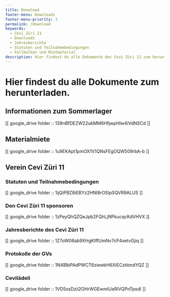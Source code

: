 ```yaml
---
title: Donwload
footer-menu: Downloads
footer-menu-priority: 3
permalink: /download
keywords:
  - Cevi Züri 11
  - Downloads
  - Jahresberichte
  - Statuten und Teilnahmebedingungen
  - Fallbalken und Mietmaterial
description: Hier findest du alle Dokumente des Cevi Züri 11 zum herunterladen.
---
```


# Hier findest du alle Dokumente zum herunterladen.

## Informationen zum Sommerlager

[[ google_drive folder :: 139nBfDEZW22ukMM6HfjwpHIw4iVdNSCd ]]

## Materialmiete

[[ google_drive folder :: 1u9EKApt1pmOX1V1QNsFEgOQW509rbA-b ]]

## Verein Cevi Züri 11

### Statuten und Teilnahmebedingungen

[[ google_drive folder :: 1ijQiPBZ8iEBYz2HNI8rOSlpSQVR9ALUS ]]

### Den Cevi Züri 11 sponsoren

[[ google_drive folder :: 1zPeyQhQZQeJpb2FQhLjNPkucqcKdVHVX ]]

### Jahresberichte des Cevi Züri 11

[[ google_drive folder :: 1Z7oW06ab9XHgKIffUmNv7cP4xetvGjiq ]]

### Protokolle der GVs

[[ google_drive folder :: 1N4lBbPAdPWCT6ziewbH6XiECzkbndYQZ ]]

### Cevilädeli

[[ google_drive folder :: 1VD5xsDzii2OHrWGEwmIUeRiVQPnTpsdI ]]